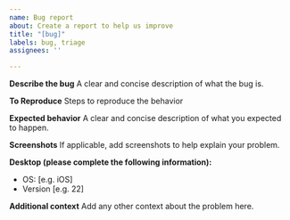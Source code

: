 ```yaml
---
name: Bug report
about: Create a report to help us improve
title: "[bug]"
labels: bug, triage
assignees: ''

---
```


**Describe the bug**
A clear and concise description of what the bug is.

**To Reproduce**
Steps to reproduce the behavior

**Expected behavior**
A clear and concise description of what you expected to happen.

**Screenshots**
If applicable, add screenshots to help explain your problem.

**Desktop (please complete the following information):**
 - OS: [e.g. iOS]
 - Version [e.g. 22]


**Additional context**
Add any other context about the problem here.
